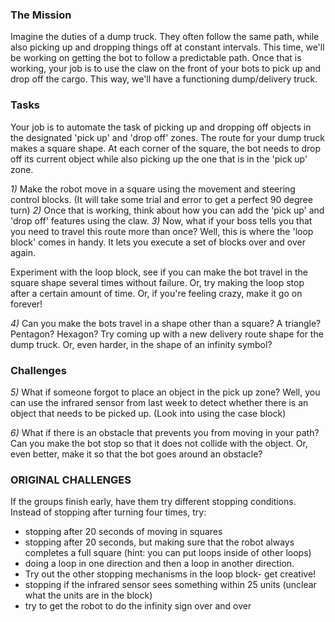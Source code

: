 ### The Mission

Imagine the duties of a dump truck.  They often follow the same path, while also picking up and dropping things off at constant intervals.  This time, we'll be working on getting the bot to follow a predictable path.  Once that is working, your job is to use the claw on the front of your bots to pick up and drop off the cargo.  This way, we'll have a functioning dump/delivery truck.

### Tasks

Your job is to automate the task of picking up and dropping off objects in the designated 'pick up' and 'drop off' zones.  The route for your dump truck makes a square shape.  At each corner of the square, the bot needs to drop off its current object while also picking up the one that is in the 'pick up' zone. 

*1)* Make the robot move in a square using the movement and steering control blocks.  (It will take some trial and error to get a perfect 90 degree turn)
*2)* Once that is working, think about how you can add the 'pick up' and 'drop off' features using the claw.
*3)* Now, what if your boss tells you that you need to travel this route more than once? Well, this is where the 'loop block' comes in handy.  It lets you execute a set of blocks over and over again.

Experiment with the loop block, see if you can make the bot travel in the square shape several times without failure.  Or, try making the loop stop after a certain amount of time.  Or, if you're feeling crazy, make it go on forever!

*4)*  Can you make the bots travel in a shape other than a square? A triangle? Pentagon? Hexagon?  Try coming up with a new delivery route shape for the dump truck.  Or, even harder, in the shape of an infinity symbol?

### Challenges

*5)* What if someone forgot to place an object in the pick up zone?  Well, you can use the infrared sensor from last week to detect whether there is an object that needs to be picked up.  (Look into using the case block)

*6)*  What if there is an obstacle that prevents you from moving in your path?  Can you make the bot stop so that it does not collide with the object.  Or, even better, make it so that the bot goes around an obstacle?


### ORIGINAL CHALLENGES
If the groups finish early, have them try different stopping conditions. Instead of stopping after turning four times, try:
- stopping after 20 seconds of moving in squares
- stopping after 20 seconds, but making sure that the robot always completes a full square (hint: you can put loops inside of other loops)
- doing a loop in one direction and then a loop in another direction.
- Try out the other stopping mechanisms in the loop block- get creative!
- stopping if the infrared sensor sees something within 25 units (unclear what the units are in the block)
- try to get the robot to do the infinity sign over and over
